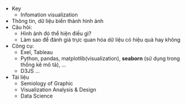 - Key
    - Infomation visualization
- Thông tin, dữ liệu biến thành hình ảnh
- Câu hỏi:
    - Hình ảnh đó thể hiện điều gì?
    - Làm sao để đánh giá trực quan hóa dữ liệu có hiệu quả hay không
- Công cụ:
    - Exel, Tableau
    - Python, pandas, matplotlib(visualization), __seaborn__ (sử dụng trong thống kê mô tả), ...
    - D3JS ...
- Tài liệu 
    - Semiology of Graphic
    - Visualization Analysis & Design
    - Data Science